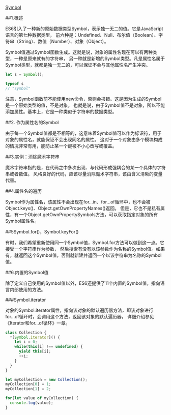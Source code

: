 ﻿[Symbol](http://es6.ruanyifeng.com/#docs/symbol)


##1.概述

ES6引入了一种新的原始数据类型Symbol，表示独一无二的值。它是JavaScript语言的第七种数据类型，
前六种是：Undefined、Null、布尔值（Boolean）、字符串（String）、数值（Number）、对象（Object）。

Symbol值通过Symbol函数生成。这就是说，对象的属性名现在可以有两种类型，一种是原来就有的字符串，
另一种就是新增的Symbol类型。凡是属性名属于Symbol类型，就都是独一无二的，可以保证不会与其他属性名产生冲突。

``` js
let s = Symbol();

typeof s
// "symbol"
```

注意，Symbol函数前不能使用new命令，否则会报错。这是因为生成的Symbol是一个原始类型的值，不是对象。
也就是说，由于Symbol值不是对象，所以不能添加属性。基本上，它是一种类似于字符串的数据类型。




##2. 作为属性名的Symbol

由于每一个Symbol值都是不相等的，这意味着Symbol值可以作为标识符，用于对象的属性名，就能保证不会出现同名的属性。
这对于一个对象由多个模块构成的情况非常有用，能防止某一个键被不小心改写或覆盖。


##3.实例：消除魔术字符串

魔术字符串指的是，在代码之中多次出现、与代码形成强耦合的某一个具体的字符串或者数值。
风格良好的代码，应该尽量消除魔术字符串，该由含义清晰的变量代替。


##4.属性名的遍历

Symbol作为属性名，该属性不会出现在for...in、for...of循环中，也不会被Object.keys()、Object.getOwnPropertyNames()返回。
但是，它也不是私有属性，有一个Object.getOwnPropertySymbols方法，可以获取指定对象的所有Symbol属性名。


##5Symbol.for()，Symbol.keyFor()

有时，我们希望重新使用同一个Symbol值，Symbol.for方法可以做到这一点。它接受一个字符串作为参数，
然后搜索有没有以该参数作为名称的Symbol值。如果有，就返回这个Symbol值，否则就新建并返回一个以该字符串为名称的Symbol值。


##6.内置的Symbol值

除了定义自己使用的Symbol值以外，ES6还提供了11个内置的Symbol值，指向语言内部使用的方法。


###Symbol.iterator

对象的Symbol.iterator属性，指向该对象的默认遍历器方法，即该对象进行for...of循环时，会调用这个方法，返回该对象的默认遍历器，
详细介绍参见《Iterator和for...of循环》一章。

``` js
class Collection {
  *[Symbol.iterator]() {
    let i = 0;
    while(this[i] !== undefined) {
      yield this[i];
      ++i;
    }
  }
}

let myCollection = new Collection();
myCollection[0] = 1;
myCollection[1] = 2;

for(let value of myCollection) {
  console.log(value);
}
```



